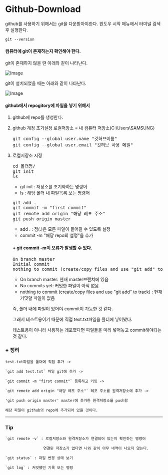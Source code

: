 # Github-Download
github를 사용하기 위해서는 git을 다운받아야한다.
윈도우 시작 메뉴에서 터미널 검색 후 실행한다.

    git --version

#### 컴퓨터에 git이 존재하는지 확인해야 한다.
git이 존재하지 않을 땐 아래와 같이 나타난다.

![Image](https://github.com/user-attachments/assets/36069dc9-481e-4272-90db-12895f78eaec)

git이 설치되었을 때는 아래와 같이 나타난다.

![Image](https://github.com/user-attachments/assets/a263592b-2af1-44d9-9d3f-57f9dddb7920)

#### github에서 repogitory에 파일을 넣기 위해서
 1. github에 repo를 생성한다.
 2. github 계정 초기설정
    로컬저장소 = 내 컴퓨터 저장소(C:\Users\SAMSUNG)
    <pre>
    git config --global user.name "깃허브이름"
    git config --global user.email "깃허브 사용 메일"
    </pre>
 3. 로컬저장소 지정
    <pre>
    cd 폴더명/
    git init
    ls
    </pre>
    - git init : 저장소를 초기화하는 명령어
    - ls : 해당 폴더 내 파일목록 보는 명령어
    <pre>
    git add .
    git commit -m "first commit"
    git remote add origin "해당 레포 주소"
    git push origin master
    </pre>
    - add . : 점(.)은 모든 파일이 들어갈 수 있도록 설정
    - commit -m "해당 repo의 설명"을 추가

    #### + git commit -m이 오류가 발생할 수 있다.
    <pre>
    On branch master
    Initial commit
    nothing to commit (create/copy files and use "git add" to track)
    </pre>
    - On branch master: 현재 master브랜치에 있음
    - No commits yet: 커밋한 파일이 아직 없음
    - nothing to commit (create/copy files and use "git add" to track) : 현재 커밋할 파일이 없음
    
    즉, 폴더 내에 파일이 있어야 commit이 가능한 것 같다.
    
    그래서 테스트용이기 때문에 직접 text.txt파일을 폴더에 넣어봤다.
    
    테스트용이 아니라 사용하는 레포였다면 파일들을 미리 넣어놓고 commit해야되는 것 같다.

### + 정리

    test.txt파일을 폴더에 직접 추가 ->
    
    `git add test.txt` 파일 git에 추가 ->
    
    `git commit -m "first commit"` 등록하고 커밋 ->
    
    `git remote add origin "해당 레포 주소"` 레포 주소를 원격저장소에 추가 ->

    'git push origin master' master에 추가한 원격저장소를 push함

    해당 파일이 github의 repo에 추가되어 있을 것이다.
----
### Tip

    `git remote -v` : 로컬저장소와 원격저장소가 연결되어 있는지 확인하는 명령어
    
                     연결된 저장소가 없다면 나와 같이 아무 내역이 나오지 않는다.
    
    `git status` : 파일 변경 상태 보기
    
    `git log` : 커밋했던 기록 보는 명령
    
    




